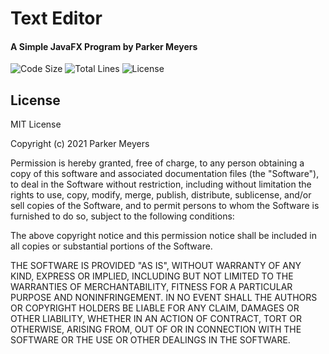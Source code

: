 # Text Editor
#### A Simple JavaFX Program by Parker Meyers

![Code Size](https://img.shields.io/github/languages/code-size/ParkerMeyers/TextEditor?style=for-the-badge) ![Total Lines](https://img.shields.io/tokei/lines/github/ParkerMeyers/TextEditor?style=for-the-badge) ![License](https://img.shields.io/github/license/ParkerMeyers/TextEditor?style=for-the-badge)

## License

MIT License

Copyright (c) 2021 Parker Meyers

Permission is hereby granted, free of charge, to any person obtaining a copy
of this software and associated documentation files (the "Software"), to deal
in the Software without restriction, including without limitation the rights
to use, copy, modify, merge, publish, distribute, sublicense, and/or sell
copies of the Software, and to permit persons to whom the Software is
furnished to do so, subject to the following conditions:

The above copyright notice and this permission notice shall be included in all
copies or substantial portions of the Software.

THE SOFTWARE IS PROVIDED "AS IS", WITHOUT WARRANTY OF ANY KIND, EXPRESS OR
IMPLIED, INCLUDING BUT NOT LIMITED TO THE WARRANTIES OF MERCHANTABILITY,
FITNESS FOR A PARTICULAR PURPOSE AND NONINFRINGEMENT. IN NO EVENT SHALL THE
AUTHORS OR COPYRIGHT HOLDERS BE LIABLE FOR ANY CLAIM, DAMAGES OR OTHER
LIABILITY, WHETHER IN AN ACTION OF CONTRACT, TORT OR OTHERWISE, ARISING FROM,
OUT OF OR IN CONNECTION WITH THE SOFTWARE OR THE USE OR OTHER DEALINGS IN THE
SOFTWARE.
